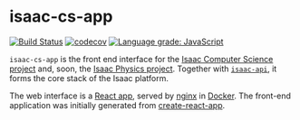 # isaac-cs-app

[![Build Status](https://travis-ci.com/isaacphysics/isaac-cs-app.svg?branch=master)](https://travis-ci.com/isaacphysics/isaac-cs-app)
[![codecov](https://codecov.io/gh/isaacphysics/isaac-cs-app/branch/master/graph/badge.svg)](https://codecov.io/gh/isaacphysics/isaac-cs-app)
[![Language grade: JavaScript](https://img.shields.io/lgtm/grade/javascript/g/isaacphysics/isaac-cs-app.svg?logo=lgtm&logoWidth=18)](https://lgtm.com/projects/g/isaacphysics/isaac-cs-app/context:javascript)

`isaac-cs-app` is the front end interface for the [Isaac Computer Science project](https://isaaccomputerscience.org/about) and, soon, the [Isaac Physics project](https://isaacphysics.org/about). Together with [`isaac-api`](https://github.com/ucam-cl-dtg/isaac-api), it forms the core stack of the Isaac platform.

The web interface is a [React app](https://github.com/facebook/create-react-app), served by [nginx](https://nginx.org/en/) in [Docker](https://www.docker.com/).
The front-end application was initially generated from [create-react-app](https://github.com/facebook/create-react-app).
